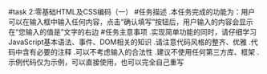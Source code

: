 #task 2:零基础HTML及CSS编码（一）
#任务描述
.本任务完成的功能为：用户可以在输入框中输入任何内容，点击“确认填写”按钮后，用户输入的内容会显示在“您输入的值是”文字的右边
#任务主意事项
.实现简单功能的同时，请仔细学习JavaScript基本语法、事件、DOM相关的知识
.请注意代码风格的整齐、优雅
.代码中含有必要的注释
.可以不考虑输入的合法性
.建议不使用任何第三方库、框架
.示例代码仅为示例，可以直接使用，也可以完全自己重写
